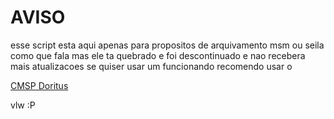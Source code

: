 # AVISO
esse script esta aqui apenas para propositos de arquivamento msm ou seila como que fala mas ele ta quebrado e foi descontinuado e nao recebera mais atualizacoes
se quiser usar um funcionando recomendo usar o

[CMSP Doritus](https://seulink.digital/tHJM8U)

vlw :P
